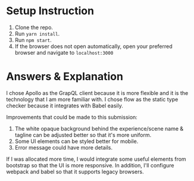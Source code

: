 # Setup Instruction

1. Clone the repo.
2. Run `yarn install`.
3. Run `npm start`.
4. If the browser does not open automatically, open your preferred browser and navigate to `localhost:3000`

# Answers & Explanation
I chose Apollo as the GrapQL client because it is more flexible and it is the technology that I am more familiar with.
I chose flow as the static type checker because it integrates with Babel easily.

Improvements that could be made to this submission:
1. The white opaque background behind the experience/scene name & tagline can be adjusted better so that it's more uniform.
2. Some UI elements can be styled better for mobile.
3. Error message could have more details.

If I was allocated more time, I would integrate some useful elements from bootstrap so that the UI is more responsive.
In addition, I'll configure webpack and babel so that it supports legacy browsers.
